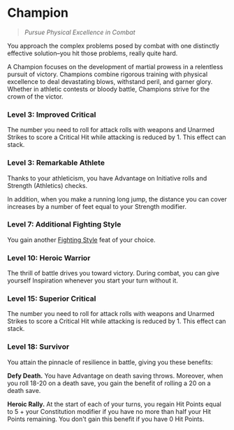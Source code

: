 # Champion

> *Pursue Physical Excellence in Combat*

You approach the complex problems posed by combat with one distinctly effective solution–you hit those problems, really quite hard.

A Champion focuses on the development of martial prowess in a relentless pursuit of victory. Champions combine rigorous training with physical excellence to deal devastating blows, withstand peril, and garner glory. Whether in athletic contests or bloody battle, Champions strive for the crown of the victor.

### Level 3: Improved Critical

The number you need to roll for attack rolls with weapons and Unarmed Strikes to score a Critical Hit while attacking is reduced by 1. This effect can stack.
 
### Level 3: Remarkable Athlete

Thanks to your athleticism, you have Advantage on Initiative rolls and Strength (Athletics) checks.

In addition, when you make a running long jump, the distance you can cover increases by a number of feet equal to your Strength modifier.

### Level 7: Additional Fighting Style

You gain another [Fighting Style](../../character-creation/feat/feat-fighting-style.md) feat of your choice.

### Level 10: Heroic Warrior

The thrill of battle drives you toward victory. During combat, you can give yourself Inspiration whenever you start your turn without it.

### Level 15: Superior Critical

The number you need to roll for attack rolls with weapons and Unarmed Strikes to score a Critical Hit while attacking is reduced by 1. This effect can stack.

### Level 18: Survivor

You attain the pinnacle of resilience in battle, giving you these benefits:

**Defy Death.** You have Advantage on death saving throws. Moreover, when you roll 18-20 on a death save, you gain the benefit of rolling a 20 on a death save.

**Heroic Rally.** At the start of each of your turns, you regain Hit Points equal to 5 + your Constitution modifier if you have no more than half your Hit Points remaining. You don't gain this benefit if you have 0 Hit Points.
